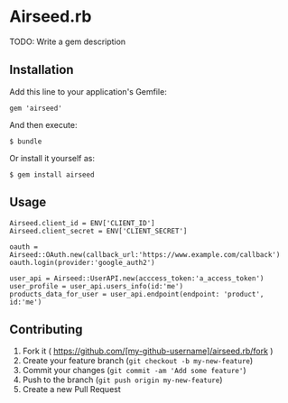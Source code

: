 # Airseed.rb

TODO: Write a gem description

## Installation

Add this line to your application's Gemfile:

    gem 'airseed'

And then execute:

    $ bundle

Or install it yourself as:

    $ gem install airseed

## Usage

    Airseed.client_id = ENV['CLIENT_ID']
    Airseed.client_secret = ENV['CLIENT_SECRET']

    oauth = Airseed::OAuth.new(callback_url:'https://www.example.com/callback')
    oauth.login(provider:'google_auth2')

    user_api = Airseed::UserAPI.new(acccess_token:'a_access_token')
    user_profile = user_api.users_info(id:'me')
    products_data_for_user = user_api.endpoint(endpoint: 'product', id:'me')

## Contributing

1. Fork it ( https://github.com/[my-github-username]/airseed.rb/fork )
2. Create your feature branch (`git checkout -b my-new-feature`)
3. Commit your changes (`git commit -am 'Add some feature'`)
4. Push to the branch (`git push origin my-new-feature`)
5. Create a new Pull Request
